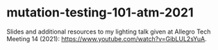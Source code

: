 # mutation-testing-101-atm-2021
Slides and additional resources to my lighting talk given at Allegro Tech Meeting 14 (2021): https://www.youtube.com/watch?v=GibLUL2sYuA.
